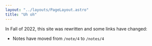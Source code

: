 ```yaml
---
layout: "../layouts/PageLayout.astro"
title: "Uh oh"
---
```


In Fall of 2022, this site was rewritten and some links have changed:

- Notes have moved from `/note/4` to `/notes/4`
